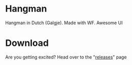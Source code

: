 # Hangman
Hangman in Dutch (Galgje). Made with WF. Awesome UI

# Download
Are you getting excited?
Head over to the "[releases](https://github.com/maurictg/Hangman/releases,"releases")" page
